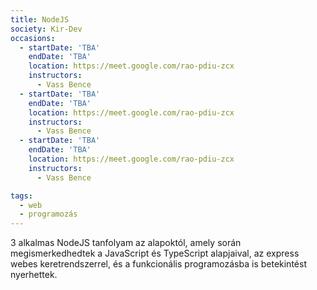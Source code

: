 ```yaml
---
title: NodeJS
society: Kir-Dev
occasions:
  - startDate: 'TBA'
    endDate: 'TBA'
    location: https://meet.google.com/rao-pdiu-zcx
    instructors:
      - Vass Bence
  - startDate: 'TBA'
    endDate: 'TBA'
    location: https://meet.google.com/rao-pdiu-zcx
    instructors:
      - Vass Bence
  - startDate: 'TBA'
    endDate: 'TBA'
    location: https://meet.google.com/rao-pdiu-zcx
    instructors:
      - Vass Bence

tags:
  - web
  - programozás
---
```


3 alkalmas NodeJS tanfolyam az alapoktól, amely során megismerkedhedtek a JavaScript és TypeScript alapjaival, az express webes keretrendszerrel, és a funkcionális programozásba is betekintést nyerhettek.
